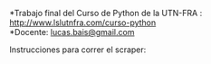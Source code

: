 

*Trabajo final del Curso de Python de la UTN-FRA : http://www.lslutnfra.com/curso-python  
*Docente: lucas.bais@gmail.com

Instrucciones para correr el scraper:

